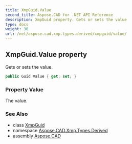 ```yaml
---
title: XmpGuid.Value
second_title: Aspose.CAD for .NET API Reference
description: XmpGuid property. Gets or sets the value
type: docs
weight: 30
url: /net/aspose.cad.xmp.types.derived/xmpguid/value/
---
```

## XmpGuid.Value property

Gets or sets the value.

```csharp
public Guid Value { get; set; }
```

### Property Value

The value.

### See Also

* class [XmpGuid](../)
* namespace [Aspose.CAD.Xmp.Types.Derived](../../xmpguid/)
* assembly [Aspose.CAD](../../../)


